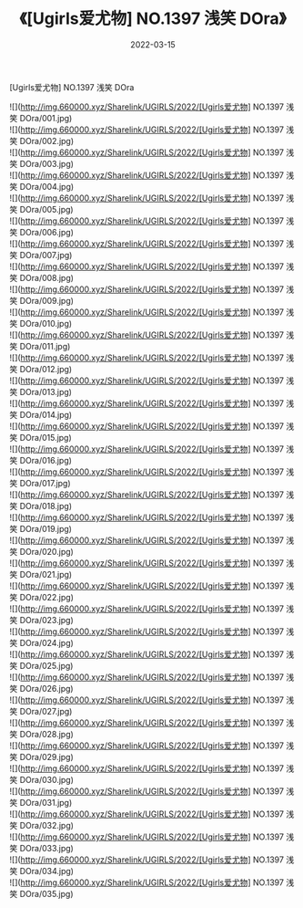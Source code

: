 ﻿---
layout: post
title:  《[Ugirls爱尤物] NO.1397 浅笑 DOra》
date:   2022-03-15
img: http://img.660000.xyz/Sharelink/UGIRLS/2022/[Ugirls爱尤物] NO.1397 浅笑 DOra/000.jpg
categories: [美女, 清纯, 唯美]
---

[Ugirls爱尤物] NO.1397 浅笑 DOra

 ![](http://img.660000.xyz/Sharelink/UGIRLS/2022/[Ugirls爱尤物] NO.1397 浅笑 DOra/001.jpg) <br>![](http://img.660000.xyz/Sharelink/UGIRLS/2022/[Ugirls爱尤物] NO.1397 浅笑 DOra/002.jpg) <br>![](http://img.660000.xyz/Sharelink/UGIRLS/2022/[Ugirls爱尤物] NO.1397 浅笑 DOra/003.jpg) <br>![](http://img.660000.xyz/Sharelink/UGIRLS/2022/[Ugirls爱尤物] NO.1397 浅笑 DOra/004.jpg) <br>![](http://img.660000.xyz/Sharelink/UGIRLS/2022/[Ugirls爱尤物] NO.1397 浅笑 DOra/005.jpg) <br>![](http://img.660000.xyz/Sharelink/UGIRLS/2022/[Ugirls爱尤物] NO.1397 浅笑 DOra/006.jpg) <br>![](http://img.660000.xyz/Sharelink/UGIRLS/2022/[Ugirls爱尤物] NO.1397 浅笑 DOra/007.jpg) <br>![](http://img.660000.xyz/Sharelink/UGIRLS/2022/[Ugirls爱尤物] NO.1397 浅笑 DOra/008.jpg) <br>![](http://img.660000.xyz/Sharelink/UGIRLS/2022/[Ugirls爱尤物] NO.1397 浅笑 DOra/009.jpg) <br>![](http://img.660000.xyz/Sharelink/UGIRLS/2022/[Ugirls爱尤物] NO.1397 浅笑 DOra/010.jpg) <br>![](http://img.660000.xyz/Sharelink/UGIRLS/2022/[Ugirls爱尤物] NO.1397 浅笑 DOra/011.jpg) <br>![](http://img.660000.xyz/Sharelink/UGIRLS/2022/[Ugirls爱尤物] NO.1397 浅笑 DOra/012.jpg) <br>![](http://img.660000.xyz/Sharelink/UGIRLS/2022/[Ugirls爱尤物] NO.1397 浅笑 DOra/013.jpg) <br>![](http://img.660000.xyz/Sharelink/UGIRLS/2022/[Ugirls爱尤物] NO.1397 浅笑 DOra/014.jpg) <br>![](http://img.660000.xyz/Sharelink/UGIRLS/2022/[Ugirls爱尤物] NO.1397 浅笑 DOra/015.jpg) <br>![](http://img.660000.xyz/Sharelink/UGIRLS/2022/[Ugirls爱尤物] NO.1397 浅笑 DOra/016.jpg) <br>![](http://img.660000.xyz/Sharelink/UGIRLS/2022/[Ugirls爱尤物] NO.1397 浅笑 DOra/017.jpg) <br>![](http://img.660000.xyz/Sharelink/UGIRLS/2022/[Ugirls爱尤物] NO.1397 浅笑 DOra/018.jpg) <br>![](http://img.660000.xyz/Sharelink/UGIRLS/2022/[Ugirls爱尤物] NO.1397 浅笑 DOra/019.jpg) <br>![](http://img.660000.xyz/Sharelink/UGIRLS/2022/[Ugirls爱尤物] NO.1397 浅笑 DOra/020.jpg) <br>![](http://img.660000.xyz/Sharelink/UGIRLS/2022/[Ugirls爱尤物] NO.1397 浅笑 DOra/021.jpg) <br>![](http://img.660000.xyz/Sharelink/UGIRLS/2022/[Ugirls爱尤物] NO.1397 浅笑 DOra/022.jpg) <br>![](http://img.660000.xyz/Sharelink/UGIRLS/2022/[Ugirls爱尤物] NO.1397 浅笑 DOra/023.jpg) <br>![](http://img.660000.xyz/Sharelink/UGIRLS/2022/[Ugirls爱尤物] NO.1397 浅笑 DOra/024.jpg) <br>![](http://img.660000.xyz/Sharelink/UGIRLS/2022/[Ugirls爱尤物] NO.1397 浅笑 DOra/025.jpg) <br>![](http://img.660000.xyz/Sharelink/UGIRLS/2022/[Ugirls爱尤物] NO.1397 浅笑 DOra/026.jpg) <br>![](http://img.660000.xyz/Sharelink/UGIRLS/2022/[Ugirls爱尤物] NO.1397 浅笑 DOra/027.jpg) <br>![](http://img.660000.xyz/Sharelink/UGIRLS/2022/[Ugirls爱尤物] NO.1397 浅笑 DOra/028.jpg) <br>![](http://img.660000.xyz/Sharelink/UGIRLS/2022/[Ugirls爱尤物] NO.1397 浅笑 DOra/029.jpg) <br>![](http://img.660000.xyz/Sharelink/UGIRLS/2022/[Ugirls爱尤物] NO.1397 浅笑 DOra/030.jpg) <br>![](http://img.660000.xyz/Sharelink/UGIRLS/2022/[Ugirls爱尤物] NO.1397 浅笑 DOra/031.jpg) <br>![](http://img.660000.xyz/Sharelink/UGIRLS/2022/[Ugirls爱尤物] NO.1397 浅笑 DOra/032.jpg) <br>![](http://img.660000.xyz/Sharelink/UGIRLS/2022/[Ugirls爱尤物] NO.1397 浅笑 DOra/033.jpg) <br>![](http://img.660000.xyz/Sharelink/UGIRLS/2022/[Ugirls爱尤物] NO.1397 浅笑 DOra/034.jpg) <br>![](http://img.660000.xyz/Sharelink/UGIRLS/2022/[Ugirls爱尤物] NO.1397 浅笑 DOra/035.jpg) <br>